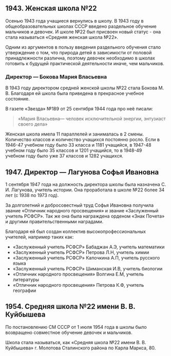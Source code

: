 ## 1943. Женская школа №22

Осенью 1943 года учащиеся вернулись в школу. В 1943 году в общеобразовательных школах СССР введено раздельное обучение мальчиков и девочек. И школе №22 был присвоен новый статус - она стала называться «Средняя женская школа №22».

Одним из аргументов в пользу введения раздельного обучения стало утверждение о том, что природа детей в зависимости от половой принадлежности различна, поэтому девочек необходимо в школах готовить к будущей практической деятельности иначе, чем мальчиков.

### Директор —  Бокова Мария Власьевна

В 1943 году директором средней женской школы №22 стала Бокова М. В. Благодаря ей школа была приведена в прекрасное учебное состояние. 

В газете «Звезда» №189 от 25 сентября 1944 года про неё писали:

> «Мария Власьевна— человек исключительной энергии, энтузиаст своего дела»

Женская школа имела 11 параллелей и занималась в 2 смены. Количество классов и количество учащихся постоянно росло. Если в 1946-47 учебном году было 33 класса и 1181 учащийся, в 1947-48 учебном году было 35 классов и 1201 учащийся, то в 1948-49 учебном году было уже 37 классов и 1282 учащихся.

## 1947. Директор — Лагунова Софья Ивановна

1 сентября 1947 года на должность директора школы была назначена С. И. Лагунова, учитель истории. Она проработала в школе №22 более 34 лет (с 1938 по 1973 год). 

За долголетний и добросовестный труд Софья Ивановна получила звание «Отличник народного просвещения» и звание «Заслуженный учитель РСФСР». Так же она была награждена орденом «Знак Почета» и другими правительственными наградами.

Благодаря ей был создан коллектив высокопрофессиональных учителей, например таких как:
- «Заслуженный учитель РСФСР» Бабаджан А.Э, учитель математики
- «Заслуженный учитель РСФСР» Петрова Л.Н, учитель химии
- «Заслуженный учитель РСФСР» Капочкина А.П, учитель русского языка
- «Заслуженный учитель РСФСР» Шиманская И.В, учитель биологии
- «Отличник народного просвещения» Волгина Е.М, учитель литературы
- «Отличник народного просвещения» Петрова К.Ф, учитель географии

## 1954. Средняя школа №22 имени В. В. Куйбышева

По постановлению СМ СССР от 1 июля 1954 года в школы было возвращено совместное обучение девочек и мальчиков. 

Школа стала называться, как «Средняя школа №22 имени В. В. Куйбышева» г. Молотова Сталинского района по Карла Маркса, 80.